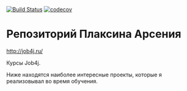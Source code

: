 [![Build Status](https://travis-ci.org/andrebatist/job4j.svg?branch=master)](https://travis-ci.org/andrebatist/job4j)
[![codecov](https://codecov.io/gh/andrebatist/job4j/branch/master/graph/badge.svg)](https://codecov.io/gh/andrebatist/job4j)

# Репозиторий Плаксина Арсения
http://job4j.ru/

Курсы Job4j.

Ниже находятся наиболее интересные проекты, которые я реализовывал во время обучения. 
